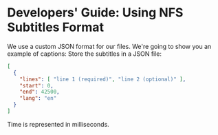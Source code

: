 # Developers' Guide: Using NFS Subtitles Format
We use a custom JSON format for our files. We're going to show you an example of captions:
Store the subtitles in a JSON file:
```json
[
  {
    "lines": [ "line 1 (required)", "line 2 (optional)" ],
    "start": 0,
    "end": 42500,
    "lang": "en"
  }
]
```

Time is represented in milliseconds.
